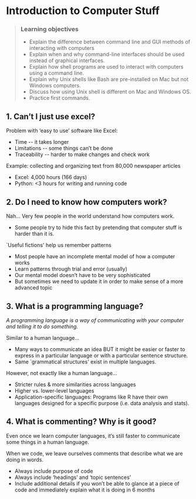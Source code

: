 
# Introduction to Computer Stuff

> ### Learning objectives
> 
> * Explain the difference between command line and GUI methods of interacting with computers
> * Explain when and why command-line interfaces should be used instead of graphical interfaces.
> * Explain how shell programs are used to interact with computers using a command line. 
> * Explain why Unix shells like Bash are pre-installed on Mac but not Windows computers. 
> * Discuss how using Unix shell is different on Mac and Windows OS. 
> * Practice first commands. 


## 1. Can’t I just use excel?

Problem with ‘easy to use’ software like Excel: 
* Time -- it takes longer 
* Limitations -- some things can’t be done
* Traceability -- harder to make changes and check work

Example: collecting and organizing text from 80,000 newspaper articles 
* Excel: 4,000 hours (166 days)
* Python: <3 hours for writing and running code

## 2. Do I need to know how computers work?

Nah… Very few people in the world understand how computers work. 
* Some people try to hide this fact by pretending that computer stuff is harder than it is. 

`Useful fictions' help us remember patterns
* Most people have an incomplete mental model of how a computer works
* Learn patterns through trial and error (usually)
* Our mental model doesn’t have to be very sophisticated
* But sometimes we need to update it in order to make sense of a more advanced topic 

## 3. What is a programming language?

*A programming language is a way of communicating with your computer and telling it to do something.*

Similar to a human language… 
* Many ways to communicate an idea BUT it might be easier or faster to express in a particular language or with a particular sentence structure. 
* Same `grammatical structures' exist in multiple languages.

However, not exactly like a human language...
* Stricter rules & more similarities across languages 
* Higher vs. lower-level languages 
* Application-specific languages: Programs like R have their own languages designed for a specific purpose (i.e. data analysis and stats). 

## 4. What is commenting? Why is it good?

Even once we learn computer languages, it’s still faster to communicate some things in a human language. 

When we code, we leave ourselves comments that describe what we are doing in words. 
* Always include purpose of code
* Always include ‘headings’ and ‘topic sentences’ 
* Include additional details if you won’t be able to glance at a piece of code and immediately explain what it is doing in 6 months 













